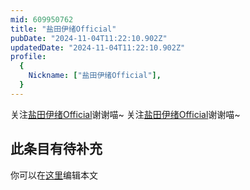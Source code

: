```yaml
---
mid: 609950762
title: "盐田伊绪Official"
pubDate: "2024-11-04T11:22:10.902Z"
updatedDate: "2024-11-04T11:22:10.902Z"
profile:
  {
    Nickname: ["盐田伊绪Official"],
  }
---
```


关注[盐田伊绪Official](https://space.bilibili.com/609950762)谢谢喵~ 关注[盐田伊绪Official](https://space.bilibili.com/609950762)谢谢喵~

## 此条目有待补充
你可以在[这里](https://github.com/Yuhanawa/VTuber.ICU-Content/edit/master/v/盐田伊绪Official/index.md)编辑本文
